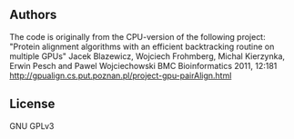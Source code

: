 ## Authors
The code is originally from the CPU-version of the following project:
"Protein alignment algorithms with an efficient backtracking routine on multiple GPUs"
Jacek Blazewicz, Wojciech Frohmberg, Michal Kierzynka, Erwin Pesch and Pawel Wojciechowski
BMC Bioinformatics 2011, 12:181
http://gpualign.cs.put.poznan.pl/project-gpu-pairAlign.html

## License
GNU GPLv3
